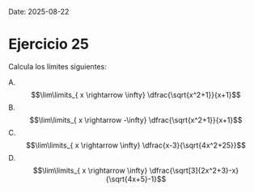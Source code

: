 Date: 2025-08-22

# Ejercicio 25

 
Calcula los límites siguientes:

A.   $$\lim\limits_{ x \rightarrow  \infty}  \dfrac{\sqrt{x^2+1}}{x+1}$$ 
B.   $$\lim\limits_{ x \rightarrow  -\infty}  \dfrac{\sqrt{x^2+1}}{x+1}$$ 
C.   $$\lim\limits_{ x \rightarrow  \infty}  \dfrac{x-3}{\sqrt{4x^2+25}}$$ 
D.   $$\lim\limits_{ x \rightarrow  \infty}  \dfrac{\sqrt[3]{2x^2+3}-x}{\sqrt{4x+5}-1}$$ 
